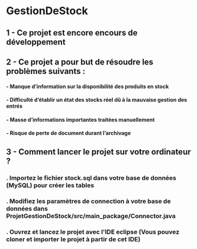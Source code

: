 # GestionDeStock

## 1 - Ce projet est encore encours de développement

## 2 - Ce projet a pour but de résoudre les problèmes suivants :
####  - Manque d’information sur la disponibilité des produits en stock
####  - Difficulté d’établir un état des stocks réel  dû à la mauvaise gestion des entrés
####  - Masse d’informations importantes traitées manuellement
####  - Risque de perte de document durant l’archivage

## 3 - Comment lancer le projet sur votre ordinateur ?
###   . Importez le fichier stock.sql dans votre base de données (MySQL) pour créer les tables
###   . Modifiez les paramètres de connection à votre base de données dans ProjetGestionDeStock/src/main_package/Connector.java
###   . Ouvrez et lancez le projet avec l'IDE eclipse (Vous pouvez cloner et importer le projet à partir de cet IDE)
